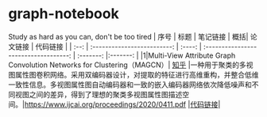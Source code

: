 # graph-notebook
Study as hard as you can, don't be too tired
| 序号 | 标题          |   笔记链接   |           概括|                 论文链接                             | 代码链接 |
| :--: | :-------------------------:  | :----: | :-----------------------------------: | :-------: |:-------: |
|1|Multi-View Attribute Graph Convolution Networks for Clustering（MAGCN）| [知乎](https://zhuanlan.zhihu.com/p/3208561168) |一种用于聚类的多视图属性图卷积网络。采用双编码器设计，对提取的特征进行高维重构，并整合低维一致性信息。多视图属性图自动编码器和一致的嵌入编码器网络依次降低噪声和不同视图之间的差异，得到了理想的聚类多视图属性图描述空间。|https://www.ijcai.org/proceedings/2020/0411.pdf |[代码链接](https://github.com/IMKBLE/MAGCN)|

